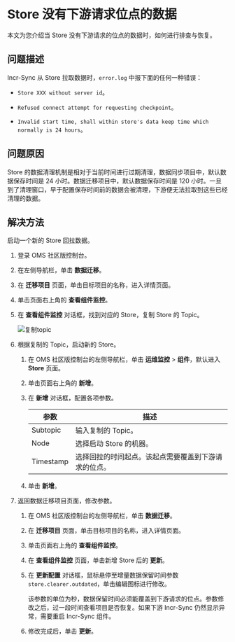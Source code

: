 # Store 没有下游请求位点的数据

本文为您介绍当 Store 没有下游请求的位点的数据时，如何进行排查与恢复。

## 问题描述

Incr-Sync 从 Store 拉取数据时，`error.log` 中报下面的任何一种错误：

* `Store XXX without server id`。

* `Refused connect attempt for requesting checkpoint`。

* `Invalid start time, shall within store's data keep time which normally is 24 hours`。

## 问题原因

Store 的数据清理机制是相对于当前时间进行过期清理，数据同步项目中，默认数据保存时间是 24 小时。数据迁移项目中，默认数据保存时间是 120 小时。一旦到了清理窗口，早于配置保存时间前的数据会被清理，下游便无法拉取到这些已经清理的数据。

## 解决方法

启动一个新的 Store 回拉数据。

1. 登录 OMS 社区版控制台。

2. 在左侧导航栏，单击 **数据迁移**。

3. 在 **迁移项目** 页面，单击目标项目的名称，进入详情页面。

4. 单击页面右上角的 **查看组件监控**。

5. 在 **查看组件监控** 对话框，找到对应的 Store，复制 Store 的 Topic。

    ![复制topic ](https://obbusiness-private.oss-cn-shanghai.aliyuncs.com/doc/img/oms/oms-enterprise/%E5%A4%8D%E5%88%B6%20topic.png)

6. 根据复制的 Topic，启动新的 Store。

    1. 在 OMS 社区版控制台的左侧导航栏，单击 **运维监控** > **组件**，默认进入 **Store** 页面。

    2. 单击页面右上角的 **新增**。

    3. 在 **新增** 对话框，配置各项参数。

       |        参数   |     描述                |
       |----------------------|-----------------|
       |Subtopic|输入复制的 Topic。|
       |Node|选择启动 Store 的机器。|
       |Timestamp|选择回拉的时间起点。该起点需要覆盖到下游请求的位点。|

    4. 单击 **新增**。

7. 返回数据迁移项目页面，修改参数。

    1. 在 OMS 社区版控制台的左侧导航栏，单击 **数据迁移**。

    2. 在 **迁移项目** 页面，单击目标项目的名称，进入详情页面。

    3. 单击页面右上角的 **查看组件监控**。

    4. 在 **查看组件监控** 页面，单击新增 Store 后的 **更新**。

    5. 在 **更新配置** 对话框，鼠标悬停至增量数据保留时间参数 `store.clearer.outdated`，单击编辑图标进行修改。

       该参数的单位为秒，数据保留时间必须能覆盖到下游请求的位点。参数修改之后，过一段时间查看项目是否恢复。如果下游 Incr-Sync 仍然显示异常，需要重启 Incr-Sync 组件。

    6. 修改完成后，单击 **更新**。
